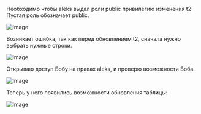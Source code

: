 Необходимо чтобы aleks выдал роли public привилегию изменения t2:
Пустая роль обозначает public.


![Image](https://user-images.githubusercontent.com/114604670/203708796-7a240b28-3100-420f-a3d7-f8846bbb4d2b.png)

Возникает ошибка, так как перед обновлением t2, сначала нужно выбрать нужные строки. 


![Image](https://user-images.githubusercontent.com/114604670/203708970-2cb0cf96-9f57-48a6-ace6-b5741277574f.png)

Открываю доступ Бобу на правах aleks, и проверю возможности Боба.


![Image](https://user-images.githubusercontent.com/114604670/203709048-c7f10bb7-4949-409a-95c2-b586e1ee8ff9.png)

Теперь у него появились возможности обновления таблицы:


![Image](https://user-images.githubusercontent.com/114604670/203709113-871379b0-1d97-48fc-8aca-8a4c39dcc694.png)
